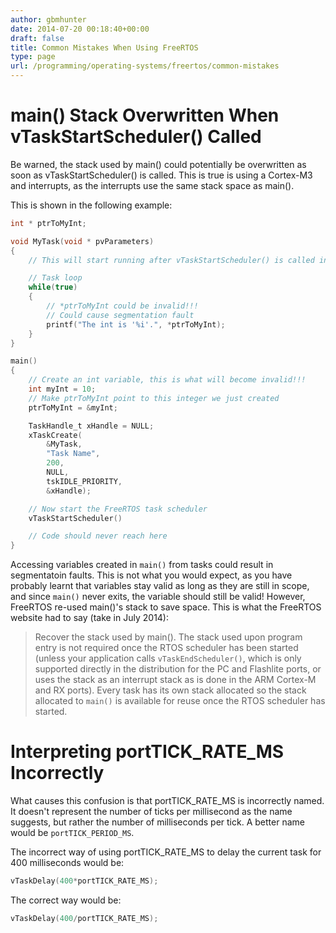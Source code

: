 ```yaml
---
author: gbmhunter
date: 2014-07-20 00:18:40+00:00
draft: false
title: Common Mistakes When Using FreeRTOS
type: page
url: /programming/operating-systems/freertos/common-mistakes
---
```


# main() Stack Overwritten When vTaskStartScheduler() Called

Be warned, the stack used by main() could potentially be overwritten as soon as vTaskStartScheduler() is called. This is true is using a Cortex-M3 and interrupts, as the interrupts use the same stack space as main().

This is shown in the following example:

```c
int * ptrToMyInt;

void MyTask(void * pvParameters)
{
	// This will start running after vTaskStartScheduler() is called in main()

	// Task loop
	while(true)
	{
		// *ptrToMyInt could be invalid!!!
		// Could cause segmentation fault
		printf("The int is '%i'.", *ptrToMyInt);
	}
}

main()
{
	// Create an int variable, this is what will become invalid!!!
	int	myInt = 10;
	// Make ptrToMyInt point to this integer we just created
	ptrToMyInt = &myInt;

	TaskHandle_t xHandle = NULL;
	xTaskCreate(
		&MyTask,
		"Task Name",
		200,
		NULL,
		tskIDLE_PRIORITY, 
		&xHandle);

	// Now start the FreeRTOS task scheduler
	vTaskStartScheduler()

	// Code should never reach here
}
```

Accessing variables created in `main()` from tasks could result in segmentatoin faults. This is not what you would expect, as you have probably learnt that variables stay valid as long as they are still in scope, and since `main()` never exits, the variable should still be valid! However, FreeRTOS re-used main()'s stack to save space. This is what the FreeRTOS website had to say (take in July 2014):

> Recover the stack used by main(). The stack used upon program entry is not required once the RTOS scheduler has been started (unless your application calls `vTaskEndScheduler()`, which is only supported directly in the distribution for the PC and Flashlite ports, or uses the stack as an interrupt stack as is done in the ARM Cortex-M and RX ports). Every task has its own stack allocated so the stack allocated to `main()` is available for reuse once the RTOS scheduler has started.

# Interpreting portTICK_RATE_MS Incorrectly

What causes this confusion is that portTICK_RATE_MS is incorrectly named. It doesn't represent the number of ticks per millisecond as the name suggests, but rather the number of milliseconds per tick. A better name would be `portTICK_PERIOD_MS`.

The incorrect way of using portTICK_RATE_MS to delay the current task for 400 milliseconds would be:

```c
vTaskDelay(400*portTICK_RATE_MS);
```

The correct way would be:

```c    
vTaskDelay(400/portTICK_RATE_MS);
```